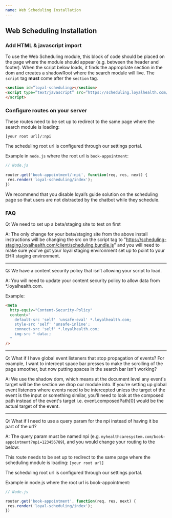 ```yaml
---
name: Web Scheduling Installation
---
```


## Web Scheduling Installation

### Add HTML & javascript import

To use the Web Scheduling module, this block of code should be placed on the page where the module should appear (e.g. between the header and footer). When the script below loads, it finds the appropriate section in the dom and creates a shadowRoot where the search module will live. The `script` tag **must** come after the `section` tag.


```html
<section id=”loyal-scheduling></section>
<script type=”text/javascript” src=”https://scheduling.loyalhealth.com/client/scheduling.bundle.js” data-loyal-client-id="[Your Client ID]" data-loyal-market-id="[Your Market ID: optional]" async>
</script>
```

### Configure routes on your server

These routes need to be set up to redirect to the same page where the search module is loading:

`[your root url]/:npi`

The scheduling root url is configured through our settings portal.

Example in `node.js` where the root url is `book-appointment`:

```js
// Node.js
 
router.get('book-appointment/:npi', function(req, res, next) {
 res.render('loyal-scheduling/index');
})
```

We recommend that you disable loyal’s guide solution on the scheduling page so that users are not distracted by the chatbot while they schedule. 

### FAQ

Q: We need to set up a beta/staging site to test on first

A: The only change for your beta/staging site from the above install instructions will be changing the src on the script tag to "https://scheduling-staging.loyalhealth.com/client/scheduling.bundle.js" and you will need to make sure you’ve got your loyal staging environment set up to point to your EHR staging environment.

---

Q: We have a content security policy that isn’t allowing your script to load.

A: You will need to update your content security policy to allow data from *.loyalhealth.com.

Example:
```html
<meta
  http-equiv="Content-Security-Policy"
  content="
    default-src 'self' 'unsafe-eval' *.loyalhealth.com;
    style-src 'self' 'unsafe-inline';
    connect-src 'self' *.loyalhealth.com;
    img-src * data:; 
  "
/>
```

---

Q: What if I have global event listeners that stop propagation of events? For example, I want to intercept space bar presses to make the scrolling of the page smoother, but now putting spaces in the search bar isn't working?

A: We use the shadow dom, which means at the document level any event's target will be the section we drop our module into. If you're setting up global event listeners where events need to be intercepted unless the target of the event is the input or something similar, you'll need to look at the composed path instead of the event's target i.e. event.composedPath[0] would be the actual target of the event.

---

Q: What if I need to use a query param for the npi instead of having it be part of the url?

A: The query param must be named npi (e.g. `myhealthcaresystem.com/book-appointment?npi=123456789`), and you would change your routing to the below:

This route needs to be set up to redirect to the same page where the scheduling module is loading:
`[your root url]`

The scheduling root url is configured through our settings portal.

Example in node.js where the root url is book-appointment:
```js
// Node.js

router.get('book-appointment', function(req, res, next) {
 res.render('loyal-scheduling/index');
})
```

